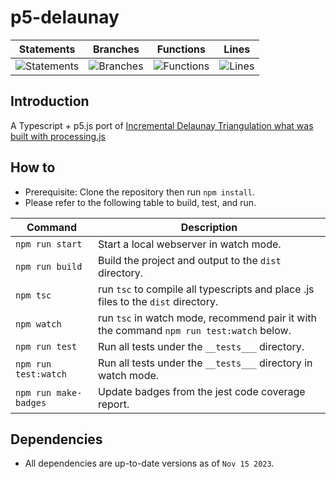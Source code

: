 # p5-delaunay

| Statements                  | Branches                | Functions                 | Lines             |
| --------------------------- | ----------------------- | ------------------------- | ----------------- |
| ![Statements](https://img.shields.io/badge/statements-100%25-brightgreen.svg?style=flat) | ![Branches](https://img.shields.io/badge/branches-100%25-brightgreen.svg?style=flat) | ![Functions](https://img.shields.io/badge/functions-100%25-brightgreen.svg?style=flat) | ![Lines](https://img.shields.io/badge/lines-100%25-brightgreen.svg?style=flat) |

## Introduction
A Typescript + p5.js port of [Incremental Delaunay Triangulation what was built with processing.js](https://github.com/whyi/Delaunay)

## How to
* Prerequisite: Clone the repository then run ```npm install```.
* Please refer to the following table to build, test, and run.

| Command                   | Description                                                                                     |
| ------------------------- | ----------------------------------------------------------------------------------------------- |
| ```npm run start```       | Start a local webserver in watch mode.                                                          |
| ```npm run build```       | Build the project and output to the ```dist``` directory.                                       |
| ```npm tsc```             | run ```tsc``` to compile all typescripts and place .js files to the ```dist``` directory.       |
| ```npm watch```           | run ```tsc``` in watch mode, recommend pair it with the command ```npm run test:watch``` below. |
| ```npm run test```        | Run all tests under the ```__tests___``` directory.                                             |
| ```npm run test:watch```  | Run all tests under the ```__tests___``` directory in watch mode.                               |
| ```npm run make-badges``` | Update badges from the jest code coverage report.                                               |

## Dependencies
* All dependencies are up-to-date versions as of ```Nov 15 2023```.
